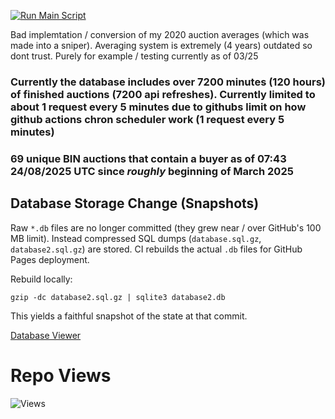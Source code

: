 [![Run Main Script](https://github.com/UltimateBoi/AhAveragesPy/actions/workflows/run_main.yml/badge.svg)](https://github.com/UltimateBoi/AhAveragesPy/actions/workflows/run_main.yml)

Bad implemtation / conversion of my 2020 auction averages (which was made into a sniper). Averaging system is extremely (4 years) outdated so dont trust. Purely for example / testing currently as of 03/25

### Currently the database includes over 7200 minutes (120 hours) of finished auctions (7200 api refreshes). Currently limited to about 1 request every 5 minutes due to githubs limit on how github actions chron scheduler work (1 request every 5 minutes)

### 69 unique BIN auctions that contain a buyer as of 07:43 24/08/2025 UTC since *roughly* beginning of March 2025

## Database Storage Change (Snapshots)
Raw `*.db` files are no longer committed (they grew near / over GitHub's 100 MB limit). Instead compressed SQL dumps (`database.sql.gz`, `database2.sql.gz`) are stored. CI rebuilds the actual `.db` files for GitHub Pages deployment.

Rebuild locally:
```
gzip -dc database2.sql.gz | sqlite3 database2.db
```
This yields a faithful snapshot of the state at that commit.

[Database Viewer](https://ultimateboi.github.io/AhAveragesPy/)

# Repo Views
![Views](https://count.getloli.com/get/@UltimateBoi.AhAveragesPy?theme=3d-num)
